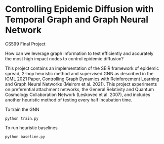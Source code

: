 # Controlling Epidemic Diffusion with Temporal Graph and Graph Neural Network
CS599 Final Project


How can we leverage graph information to test efficiently and accurately the most high impact nodes to control epidemic diffusion? 


This project contains an implementation of the SEIR framework of epidemic spread, 2-hop heuristic method and supervised GNN as described in the ICML 2021 Paper, Controlling Graph Dynamics with Reinforcement Learning and Graph Neural Networks (Meirom et al. 2021). This project experiments on preferential attachment networks, the General Relativity and Quantum Cosmology Collaboration Network (Leskovec et al. 2007), and includes another heuristic method of testing every half incubation time. 
 

To train the GNN

`python train.py`

To run heuristic baselines

`python baseline.py`
